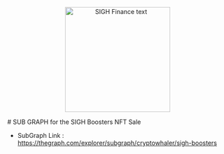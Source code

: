 <p align="center">
<img src="https://user-images.githubusercontent.com/53361416/106990423-3a8ee580-679a-11eb-9094-f275331c0919.png" alt="SIGH Finance text" width="240" height="240">
</p>
# SUB GRAPH for the SIGH Boosters NFT Sale

- SubGraph Link : https://thegraph.com/explorer/subgraph/cryptowhaler/sigh-boosters


